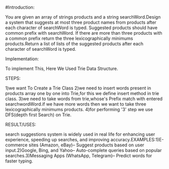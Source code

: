 #Introduction:

You are given an array of strings products and a string searchWord.Design a system that suggests at most three product names from products after each character of searchWord is typed. Suggested products should have common prefix with searchWord. If there are more than three products with a common prefix return the three lexicographically minimums products.Return a list of lists of the suggested products after each character of searchWord is typed.

Implementation:

To implement This, Here We Used Trie Data Structure.

STEPS:

1)we want To Create a Trie Class
2)we need to insert words present in products array one by one into Trie,for this we define insert method in trie class.
3)we need to take words from trie,whose's Prefix match with entered searchwordWord.if we have more words then we want to take three lexicographically minimums products.
4)for performing '3' step we use DFS(depth first Search) on Trie.

RESULT/USES:

search suggestions system is widely used in real life for enhancing user experience, speeding up
searches, and improving accuracy.EXAMPLES:1)E-commerce sites (Amazon, eBay)– Suggest products based on user
input.2)Google, Bing, and Yahoo– Auto-complete queries based on popular searches.3)Messaging Apps (WhatsApp,
Telegram)– Predict words for faster typing.

